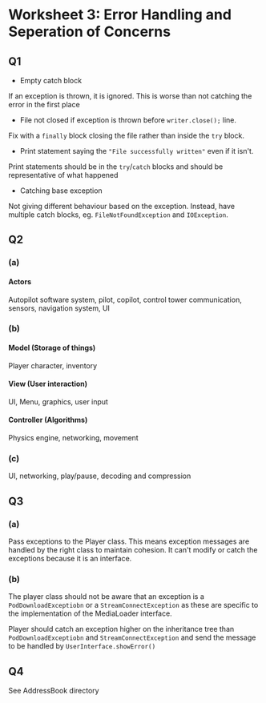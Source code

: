 # Worksheet 3: Error Handling and Seperation of Concerns

## Q1

 * Empty catch block

 If an exception is thrown, it is ignored. This is worse than not catching the error in the first place

  * File not closed if exception is thrown before `writer.close();` line.

Fix with a `finally` block closing the file rather than inside the `try` block.

 * Print statement saying the `"File successfully written"` even if it isn't.

Print statements should be in the `try`/`catch` blocks and should be representative of what happened

 * Catching base exception

Not giving different behaviour based on the exception. Instead, have multiple catch blocks, eg. `FileNotFoundException` and `IOException`.

## Q2

### (a)

#### Actors

Autopilot software system, pilot, copilot, control tower communication, sensors, navigation system, UI

### (b)

#### Model (Storage of things)

Player character, inventory

#### View (User interaction)

UI, Menu, graphics, user input

#### Controller (Algorithms)

Physics engine, networking, movement

### (c)

UI, networking, play/pause, decoding and compression

## Q3

### (a)

Pass exceptions to the Player class. This means exception messages are handled by the right class to maintain cohesion. It can't modify or catch the exceptions because it is an interface.

### (b)

The player class should not be aware that an exception is a `PodDownloadExceptiobn` or a `StreamConnectException` as these are specific to the implementation of the MediaLoader interface.

Player should catch an exception higher on the inheritance tree than `PodDownloadExceptiobn` and `StreamConnectException` and send the message to be handled by `UserInterface.showError()`

## Q4

See AddressBook directory
